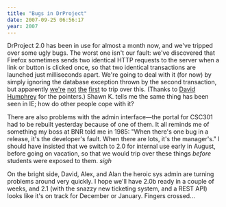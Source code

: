 ```yaml
---
title: "Bugs in DrProject"
date: 2007-09-25 06:56:17
year: 2007
---
```

DrProject 2.0 has been in use for almost a month now, and we've tripped over some ugly bugs.  The worst one isn't our fault: we've discovered that Firefox sometimes sends two identical HTTP requests to the server when a link or button is clicked once, so that two identical transactions are launched just milliseconds apart.  We're going to deal with it (for now) by simply ignoring the database exception thrown by the second transaction, but apparently <a href="https://bugzilla.mozilla.org/show_bug.cgi?id=316731#c6">we're</a> <a href="https://bugzilla.mozilla.org/show_bug.cgi?id=370868#c1">not</a> <a href="https://bugzilla.mozilla.org/show_bug.cgi?id=384364">the</a> <a href="https://bugzilla.mozilla.org/show_bug.cgi?id=61363">first</a> to trip over this.  (Thanks to <a href="http://cs.senecac.on.ca/~david.humphrey/">David Humphrey</a> for the pointers.) Shawn K. tells me the same thing has been seen in IE; how do other people cope with it?

There are also problems with the admin interface—the portal for CSC301 had to be rebuilt yesterday because of one of them.  It all reminds me of something my boss at BNR told me in 1985: "When there's one bug in a release, it's the developer's fault. When there are lots, it's the manager's."  I should have insisted that we switch to 2.0 for internal use early in August, before going on vacation, so that we would trip over these things <em>before</em> students were exposed to them. *sigh*

On the bright side, David, Alex, and Alan the heroic sys admin are turning problems around very quickly.  I hope we'll have 2.0b ready in a couple of weeks, and 2.1 (with the snazzy new ticketing system, and a REST API) looks like it's on track for December or January.  Fingers crossed…
